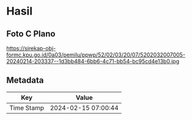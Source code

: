 # Hasil

## Foto C Plano

https://sirekap-obj-formc.kpu.go.id/0a03/pemilu/ppwp/52/02/03/20/07/5202032007005-20240214-203337--1d3bb484-6bb6-4c71-bb54-bc95cd4e13b0.jpg


## Metadata

| Key        | Value               |
| ---------- | ------------------- |
| Time Stamp | 2024-02-15 07:00:44 |



